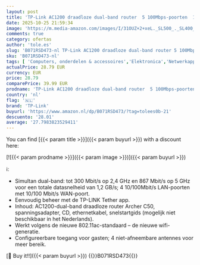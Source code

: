 ```yaml
---
layout: post
title: 'TP-Link AC1200 draadloze dual-band router  5 100Mbps-poorten  1 USB-poort  draadloos aan/uit  eenvoudige configuratie  Archer C50 '
date: 2025-10-25 21:59:34
image: 'https://m.media-amazon.com/images/I/31OUZ+2+xeL._SL500_._SL400_.jpg'
comments: true
category: ofertas
author: 'tole.es'
slug: 'B071RSD473-nl TP-Link AC1200 draadloze dual-band router 5 100Mbps-...'
sku: 'B071RSD473-nl'
tags: [ 'Computers, onderdelen & accessoires','Elektronica','Netwerkapparaten','Routers','tp-link','🇳🇱', ]
actualPrice: 28.79 EUR
currency: EUR
price: 28.79
comparePrice: 39.99 EUR
prodname: 'TP-Link AC1200 draadloze dual-band router  5 100Mbps-poorten  1 USB-poort  draadloos aan/uit  eenvoudige configuratie  Archer C50 '
country: 'nl'
flag: '🇳🇱'
brand: 'TP-Link'
buyurl: 'https://www.amazon.nl/dp/B071RSD473/?tag=tolees0b-21'
descuento: '28.01'
average: '27.7983823529411'
---
```


You can find [{{< param title >}}]({{< param buyurl >}}) with a discount here:

[![{{< param prodname >}}]({{< param image >}})]({{< param buyurl >}})

ℹ️:

- Simultan dual-band: tot 300 Mbit/s op 2,4 GHz en 867 Mbit/s op 5 GHz voor een totale datasnelheid van 1,2 GB/s; 4 10/100Mbit/s LAN-poorten met 10/100 Mbit/s WAN-poort.
- Eenvoudig beheer met de TP-LINK Tether app.
- Inhoud: AC1200-dual-band draadloze router Archer C50, spanningsadapter, CD, ethernetkabel, snelstartgids (mogelijk niet beschikbaar in het Nederlands).
- Werkt volgens de nieuwe 802.11ac-standaard – de nieuwe wifi-generatie.
- Configureerbare toegang voor gasten; 4 niet-afneembare antennes voor meer bereik.

[🛒 Buy it!!]({{< param buyurl >}})
{{<world>}}B071RSD473{{</world>}}
